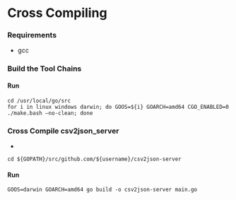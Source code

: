 # Cross Compiling

### Requirements

- gcc

### Build the Tool Chains


#### Run

    cd /usr/local/go/src
    for i in linux windows darwin; do GOOS=${i} GOARCH=amd64 CGO_ENABLED=0 ./make.bash —no-clean; done


### Cross Compile csv2json_server

-

    cd ${GOPATH}/src/github.com/${username}/csv2json-server

#### Run

    GOOS=darwin GOARCH=amd64 go build -o csv2json-server main.go

